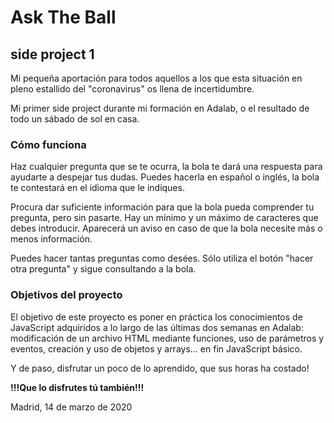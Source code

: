 # Ask The Ball
## side project 1

Mi pequeña aportación para todos aquellos a los que esta situación en pleno estallido del "coronavirus" os llena de incertidumbre.

Mi primer side project durante mi formación en Adalab, o el resultado de todo un sábado de sol en casa.


### Cómo funciona

Haz cualquier pregunta que se te ocurra, la bola te dará una respuesta para ayudarte a despejar tus dudas.
Puedes hacerla en español o inglés, la bola te contestará en el idioma que le indiques.

Procura dar suficiente información para que la bola pueda comprender tu pregunta, pero sin pasarte.
Hay un mínimo y un máximo de caracteres que debes introducir. Aparecerá un aviso en caso de que la bola necesite más o menos información.

Puedes hacer tantas preguntas como desées. Sólo utiliza el botón "hacer otra pregunta" y sigue consultando a la bola.

### Objetivos del proyecto

El objetivo de este proyecto es poner en práctica los conocimientos de JavaScript adquiridos a lo largo de las últimas dos semanas en Adalab: modificación de un archivo HTML mediante funciones, uso de parámetros y eventos, creación y uso de objetos y arrays... en fin JavaScript básico.

Y de paso, disfrutar un poco de lo aprendido, que sus horas ha costado!

**!!!Que lo disfrutes tú también!!!**

Madrid, 14 de marzo de 2020
